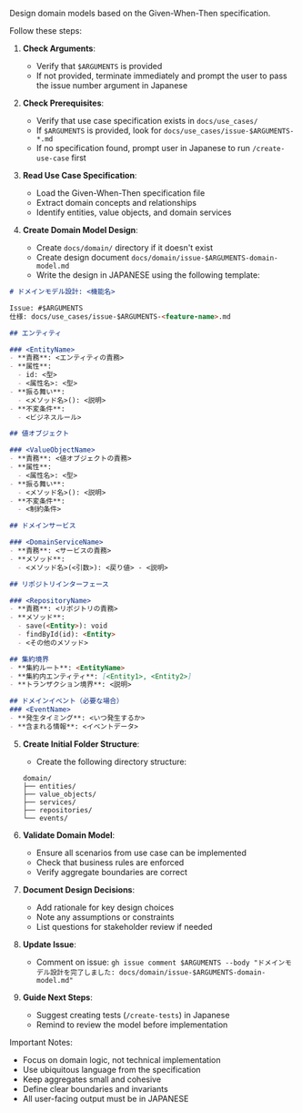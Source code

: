 Design domain models based on the Given-When-Then specification.

Follow these steps:

1. **Check Arguments**:
   - Verify that `$ARGUMENTS` is provided
   - If not provided, terminate immediately and prompt the user to pass the issue number argument in Japanese

2. **Check Prerequisites**:
   - Verify that use case specification exists in `docs/use_cases/`
   - If `$ARGUMENTS` is provided, look for `docs/use_cases/issue-$ARGUMENTS-*.md`
   - If no specification found, prompt user in Japanese to run `/create-use-case` first

3. **Read Use Case Specification**:
   - Load the Given-When-Then specification file
   - Extract domain concepts and relationships
   - Identify entities, value objects, and domain services

4. **Create Domain Model Design**:
   - Create `docs/domain/` directory if it doesn't exist
   - Create design document `docs/domain/issue-$ARGUMENTS-domain-model.md`
   - Write the design in JAPANESE using the following template:

```markdown
# ドメインモデル設計: <機能名>

Issue: #$ARGUMENTS
仕様: docs/use_cases/issue-$ARGUMENTS-<feature-name>.md

## エンティティ

### <EntityName>
- **責務**: <エンティティの責務>
- **属性**:
  - id: <型>
  - <属性名>: <型>
- **振る舞い**:
  - <メソッド名>(): <説明>
- **不変条件**:
  - <ビジネスルール>

## 値オブジェクト

### <ValueObjectName>
- **責務**: <値オブジェクトの責務>
- **属性**:
  - <属性名>: <型>
- **振る舞い**:
  - <メソッド名>(): <説明>
- **不変条件**:
  - <制約条件>

## ドメインサービス

### <DomainServiceName>
- **責務**: <サービスの責務>
- **メソッド**:
  - <メソッド名>(<引数>): <戻り値> - <説明>

## リポジトリインターフェース

### <RepositoryName>
- **責務**: <リポジトリの責務>
- **メソッド**:
  - save(<Entity>): void
  - findById(id): <Entity>
  - <その他のメソッド>

## 集約境界
- **集約ルート**: <EntityName>
- **集約内エンティティ**: [<Entity1>, <Entity2>]
- **トランザクション境界**: <説明>

## ドメインイベント（必要な場合）
### <EventName>
- **発生タイミング**: <いつ発生するか>
- **含まれる情報**: <イベントデータ>
```

5. **Create Initial Folder Structure**:
   - Create the following directory structure:
   ```
   domain/
   ├── entities/
   ├── value_objects/
   ├── services/
   ├── repositories/
   └── events/
   ```

6. **Validate Domain Model**:
   - Ensure all scenarios from use case can be implemented
   - Check that business rules are enforced
   - Verify aggregate boundaries are correct

7. **Document Design Decisions**:
   - Add rationale for key design choices
   - Note any assumptions or constraints
   - List questions for stakeholder review if needed

8. **Update Issue**:
   - Comment on issue: `gh issue comment $ARGUMENTS --body "ドメインモデル設計を完了しました: docs/domain/issue-$ARGUMENTS-domain-model.md"`

9. **Guide Next Steps**:
   - Suggest creating tests (`/create-tests`) in Japanese
   - Remind to review the model before implementation

Important Notes:
- Focus on domain logic, not technical implementation
- Use ubiquitous language from the specification
- Keep aggregates small and cohesive
- Define clear boundaries and invariants
- All user-facing output must be in JAPANESE